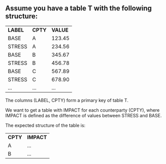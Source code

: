 
## Assume you have a table T with the following structure:


<table>
<tr>
<td><B>LABEL</B> </td>
<td><B>CPTY</B></td>
<td><B>VALUE</B></td>
</tr>

<tr>
<td>BASE</td>
<td>A</td>
<td>123.45</td>
</tr>  

<tr>
<td>STRESS</td>
<td>A</td>
<td>234.56</td>
</tr>  

<tr>
<td>BASE</td>
<td>B</td>
<td>345.67</td>
</tr>  

<tr>
<td>STRESS</td>
<td>B</td>
<td>456.78</td>
</tr> 

<tr>
<td>BASE</td>
<td>C</td>
<td>567.89</td>
</tr>  

<tr>
<td>STRESS</td>
<td>C</td>
<td>678.90</td>
</tr> 

<tr>
<td>...</td>
<td>...</td>
<td>...</td>
</tr> 

</table>
 

The columns (LABEL, CPTY) form a primary key of table T.

We want to get a table with IMPACT for each counterparty (CPTY), where IMPACT is defined as the difference of values between STRESS and BASE. 

The expected structure of the table is:

<table>
<tr>
<td><B>CPTY </B></td>
<td><B>IMPACT</B></td>
</tr>
<tr>
<td>A</td>
<td>...</td>
</tr>    
<tr>
<td>B</td>
<td>...</td>
</tr>
</table>
 
